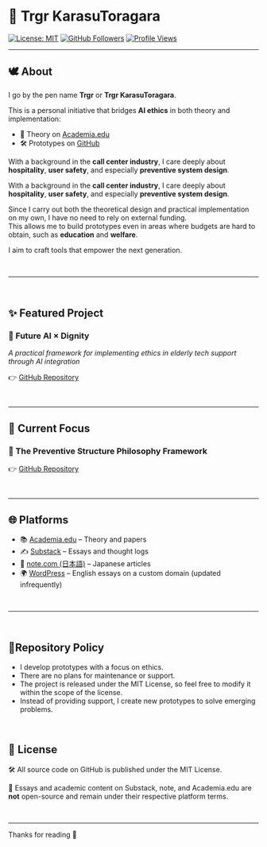 # 🧭 Trgr KarasuToragara

[![License: MIT](https://img.shields.io/badge/license-MIT-green.svg)](https://github.com/trgr-karasutoragara?tab=repositories)
[![GitHub Followers](https://img.shields.io/github/followers/trgr-karasutoragara?style=social)](https://github.com/trgr-karasutoragara)
[![Profile Views](https://komarev.com/ghpvc/?username=trgr-karasutoragara&color=blue)](https://github.com/trgr-karasutoragara)

---

## 🕊️ About

I go by the pen name **Trgr** or **Trgr KarasuToragara**.

This is a personal initiative that bridges **AI ethics** in both theory and implementation:
- 🧠 Theory on [Academia.edu](https://independent.academia.edu/TrgrKarasuToragara)
- 🛠️ Prototypes on [GitHub](https://github.com/trgr-karasutoragara)

With a background in the **call center industry**, I care deeply about **hospitality**, **user safety**, and especially **preventive system design**.

With a background in the **call center industry**, I care deeply about **hospitality**, **user safety**, and especially **preventive system design**.

Since I carry out both the theoretical design and practical implementation on my own, I have no need to rely on external funding.  
This allows me to build prototypes even in areas where budgets are hard to obtain, such as **education** and **welfare**.

I aim to craft tools that empower the next generation.

<br>

---

<br>

## ✨ Featured Project

### 🔧 Future AI × Dignity  
*A practical framework for implementing ethics in elderly tech support through AI integration*

👉 [GitHub Repository](https://github.com/trgr-karasutoragara/trgr-karasutoragara.github.io)

<br>

---

## 🔭 Current Focus

### 🧩 The Preventive Structure Philosophy Framework  
👉 [GitHub Repository](https://github.com/trgr-karasutoragara/zen-structure-4-u)

<br>

---

## 🌐 Platforms

- 📚 [Academia.edu](https://independent.academia.edu/TrgrKarasuToragara) – Theory and papers  
- ✍️ [Substack](https://trgrkarasutoragara.substack.com/) – Essays and thought logs  
- 📝 [note.com (日本語)](https://note.com/karasu_toragara) – Japanese articles  
- 🌍 [WordPress](https://trgr-lab.com/) – English essays on a custom domain (updated infrequently)

<br>

---

<br>

## 🔧Repository Policy

- I develop prototypes with a focus on ethics.
- There are no plans for maintenance or support.
- The project is released under the MIT License, so feel free to modify it within the scope of the license.
- Instead of providing support, I create new prototypes to solve emerging problems.

<br>

## 📄 License

🛠️ All source code on GitHub is published under the MIT License.  

📝 Essays and academic content on Substack, note, and Academia.edu are **not** open-source and remain under their respective platform terms.


<br>

---

Thanks for reading 🙏
